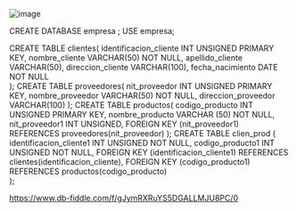 ![image](https://user-images.githubusercontent.com/103066839/170978299-d99eb90b-7869-42c3-b61e-701f365bca7c.png)

CREATE DATABASE empresa ;
USE empresa;

CREATE TABLE clientes(
  identificacion_cliente INT UNSIGNED PRIMARY KEY,
  nombre_cliente VARCHAR(50) NOT NULL,
    apellido_cliente VARCHAR(50),
    direccion_cliente VARCHAR(100),
    fecha_nacimiento DATE NOT NULL	
  );
CREATE TABLE proveedores(
  nit_proveedor INT UNSIGNED PRIMARY KEY,
    nombre_proveedor VARCHAR(50) NOT NULL,
    direccion_proveedor VARCHAR(100) 
  );
CREATE TABLE productos(
  codigo_producto INT UNSIGNED PRIMARY KEY,
    nombre_producto VARCHAR (50) NOT NULL,
    nit_proveedor1 INT UNSIGNED,
    FOREIGN KEY (nit_proveedor1) REFERENCES  proveedores(nit_proveedor)
  );
CREATE TABLE clien_prod (
  identificacion_cliente1 INT UNSIGNED NOT NULL,
    codigo_producto1 INT UNSIGNED NOT NULL,
  FOREIGN KEY (identificacion_cliente1) REFERENCES clientes(identificacion_cliente),
    FOREIGN KEY (codigo_producto1) REFERENCES productos(codigo_producto)  	
  );
  
  https://www.db-fiddle.com/f/gJymRXRuYS5DGALLMJU8PC/0

